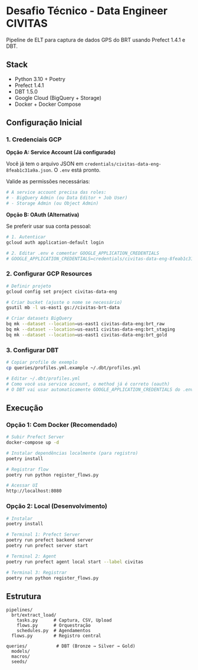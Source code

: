 # Desafio Técnico - Data Engineer CIVITAS

Pipeline de ELT para captura de dados GPS do BRT usando Prefect 1.4.1 e DBT.

## Stack

- Python 3.10 + Poetry
- Prefect 1.4.1
- DBT 1.5.0
- Google Cloud (BigQuery + Storage)
- Docker + Docker Compose

## Configuração Inicial

### 1. Credenciais GCP

**Opção A: Service Account (Já configurado)**

Você já tem o arquivo JSON em `credentials/civitas-data-eng-8feab1c31a9a.json`. O `.env` está pronto.

Valide as permissões necessárias:
```bash
# A service account precisa das roles:
# - BigQuery Admin (ou Data Editor + Job User)
# - Storage Admin (ou Object Admin)
```

**Opção B: OAuth (Alternativa)**

Se preferir usar sua conta pessoal:
```bash
# 1. Autenticar
gcloud auth application-default login

# 2. Editar .env e comentar GOOGLE_APPLICATION_CREDENTIALS
# GOOGLE_APPLICATION_CREDENTIALS=credentials/civitas-data-eng-8feab1c31a9a.json
```

### 2. Configurar GCP Resources

```bash
# Definir projeto
gcloud config set project civitas-data-eng

# Criar bucket (ajuste o nome se necessário)
gsutil mb -l us-east1 gs://civitas-brt-data

# Criar datasets BigQuery
bq mk --dataset --location=us-east1 civitas-data-eng:brt_raw
bq mk --dataset --location=us-east1 civitas-data-eng:brt_staging
bq mk --dataset --location=us-east1 civitas-data-eng:brt_gold
```

### 3. Configurar DBT

```bash
# Copiar profile de exemplo
cp queries/profiles.yml.example ~/.dbt/profiles.yml

# Editar ~/.dbt/profiles.yml
# Como você usa service account, o method já é correto (oauth)
# O DBT vai usar automaticamente GOOGLE_APPLICATION_CREDENTIALS do .env
```

## Execução

### Opção 1: Com Docker (Recomendado)

```bash
# Subir Prefect Server
docker-compose up -d

# Instalar dependências localmente (para registro)
poetry install

# Registrar flow
poetry run python register_flows.py

# Acessar UI
http://localhost:8080
```

### Opção 2: Local (Desenvolvimento)

```bash
# Instalar
poetry install

# Terminal 1: Prefect Server
poetry run prefect backend server
poetry run prefect server start

# Terminal 2: Agent
poetry run prefect agent local start --label civitas

# Terminal 3: Registrar
poetry run python register_flows.py
```

## Estrutura

```
pipelines/
  brt/extract_load/
    tasks.py      # Captura, CSV, Upload
    flows.py      # Orquestração
    schedules.py  # Agendamentos
  flows.py        # Registro central

queries/           # DBT (Bronze → Silver → Gold)
  models/
  macros/
  seeds/
```